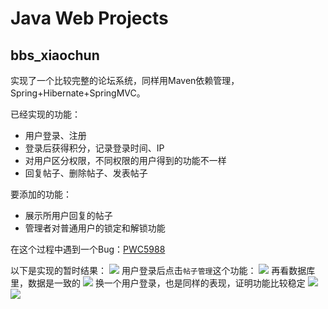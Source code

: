 # Java Web Projects


bbs_xiaochun
------------
实现了一个比较完整的论坛系统，同样用Maven依赖管理，Spring+Hibernate+SpringMVC。

已经实现的功能：

* 用户登录、注册
* 登录后获得积分，记录登录时间、IP
* 对用户区分权限，不同权限的用户得到的功能不一样
* 回复帖子、删除帖子、发表帖子

要添加的功能：

* 展示所用户回复的帖子
* 管理者对普通用户的锁定和解锁功能

在这个过程中遇到一个Bug：[PWC5988](http://2e1e9233.wiz03.com/share/s/0K7F8P2pbAmP2NYZEn3o7Uuf0ay7pv2eQQ2M2iI2ml3iskyA)

以下是实现的暂时结果：
![](http://o90jubpdi.bkt.clouddn.com/%E8%AE%BA%E5%9D%9B%E9%A6%96%E9%A1%B52.png)
用户登录后点击`帖子管理`这个功能：
![](http://o90jubpdi.bkt.clouddn.com/%E8%AE%BA%E5%9D%9B%E7%94%A8%E6%88%B74.png)
再看数据库里，数据是一致的
![](http://o90jubpdi.bkt.clouddn.com/id=1.png)
换一个用户登录，也是同样的表现，证明功能比较稳定
![](http://o90jubpdi.bkt.clouddn.com/%E8%AE%BA%E5%9D%9B%E7%94%A8%E6%88%B71.png)
![](http://o90jubpdi.bkt.clouddn.com/id=4.png)